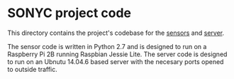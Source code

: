 # SONYC project code

This directory contains the project's codebase for the [sensors](code/sonycnode) and [server](code/sonycserver).

The sensor code is written in Python 2.7 and is designed to run on a Raspberry Pi 2B running Raspbian Jessie Lite. The server code is designed to run on an Ubnutu 14.04.6 based server with the necesary ports opened to outside traffic.